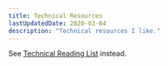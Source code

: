 ```yaml
---
title: Technical Resources
lastUpdatedDate: 2020-03-04
description: "Technical resources I like."
---
```


See [Technical Reading List](https://rwblickhan.org/technical/technical-reading-list/) instead.
